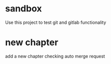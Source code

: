 # sandbox

Use this project to test git and gitlab functionality

# new chapter
add a new chapter
checking auto merge request